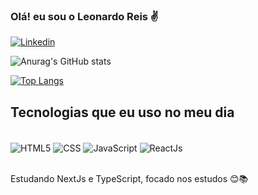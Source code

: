 
### Olá! eu sou o Leonardo Reis ✌️

[![Linkedin](https://img.shields.io/badge/LinkedIn-0077B5?style=for-the-badge&logo=linkedin&logoColor=white)](https://www.linkedin.com/in/leonardo-reis-81a2a4135/)

![Anurag's GitHub stats](https://github-readme-stats.vercel.app/api?username=leonardo9245&show_icons=true&theme=radical)

[![Top Langs](https://github-readme-stats.vercel.app/api/top-langs/?username=leonardo9245&size_weight=0.5&count_weight=0.5)](https://github.com/anuraghazra/github-readme-stats)

## Tecnologias que eu uso no meu dia

<div style="display: inline_block"> <br/>
  <img align="center" alt="HTML5" src="https://img.shields.io/badge/HTML5-E34F26?style=for-the-badge&logo=html5&logoColor=white"/>
    <img align="center" alt="CSS" src="https://img.shields.io/badge/CSS3-1572B6?style=for-the-badge&logo=css3&logoColor=white"/>
      <img align="center" alt="JavaScript" src="https://img.shields.io/badge/JavaScript-F7DF1E?style=for-the-badge&logo=javascript&logoColor=black"/>
        <img align="center" alt="ReactJs" src="https://img.shields.io/badge/React-20232A?style=for-the-badge&logo=react&logoColor=61DAFB"/>
</div><br/>

Estudando NextJs e TypeScript, focado nos estudos 😊📚

